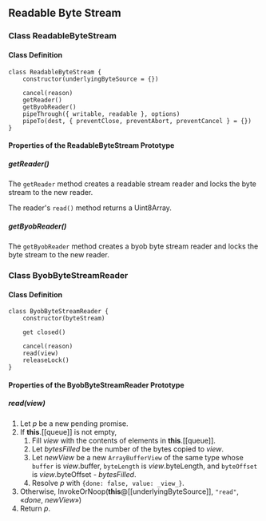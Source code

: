 ## Readable Byte Stream

### Class ReadableByteStream

#### Class Definition

```
class ReadableByteStream {
    constructor(underlyingByteSource = {})

    cancel(reason)
    getReader()
    getByobReader()
    pipeThrough({ writable, readable }, options)
    pipeTo(dest, { preventClose, preventAbort, preventCancel } = {}) 
}
```

#### Properties of the ReadableByteStream Prototype

##### getReader()

The `getReader` method creates a readable stream reader and locks the byte stream to the new reader.

The reader's `read()` method returns a Uint8Array.

##### getByobReader()

The `getByobReader` method creates a byob byte stream reader and locks the byte stream to the new reader.

### Class ByobByteStreamReader

#### Class Definition

```
class ByobByteStreamReader {
    constructor(byteStream)

    get closed()

    cancel(reason)
    read(view)
    releaseLock()
}
```

#### Properties of the ByobByteStreamReader Prototype

##### read(view)

1. Let _p_ be a new pending promise.
1. If **this**.[[queue]] is not empty,
    1. Fill _view_ with the contents of elements in **this**.[[queue]].
    1. Let _bytesFilled_ be the number of the bytes copied to _view_.
    1. Let _newView_ be a new `ArrayBufferView` of the same type whose `buffer` is _view_.buffer, `byteLength` is _view_.byteLength, and `byteOffset` is _view_.byteOffset - _bytesFilled_.
    1. Resolve _p_ with `{done: false, value: _view_}`.
1. Otherwise, InvokeOrNoop(**this**@[[underlyingByteSource]], `"read"`, «_done_, _newView_»)
1. Return _p_.
